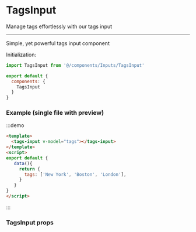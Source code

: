 # TagsInput

Manage tags effortlessly with our tags input

<hr>

Simple, yet powerful tags input component


Initialization:

```js
import TagsInput from '@/components/Inputs/TagsInput'

export default {
  components: {
    TagsInput
  }
}
```

### Example (single file with preview)

:::demo
```html
<template>
  <tags-input v-model="tags"></tags-input>
</template>
<script>
export default {
   data(){
     return {
       tags: ['New York', 'Boston', 'London'],
     }
   }
}
</script>

```
:::

### TagsInput props

<props-table component-name="tags-input"></props-table>

<script>
export default {
   data(){
     return {
       tags: ['New York', 'Boston', 'London'],
     }
   }
}
</script>

<style>
.tags-input__wrapper input {
  margin-top: 0 !important;
}
</style> 
